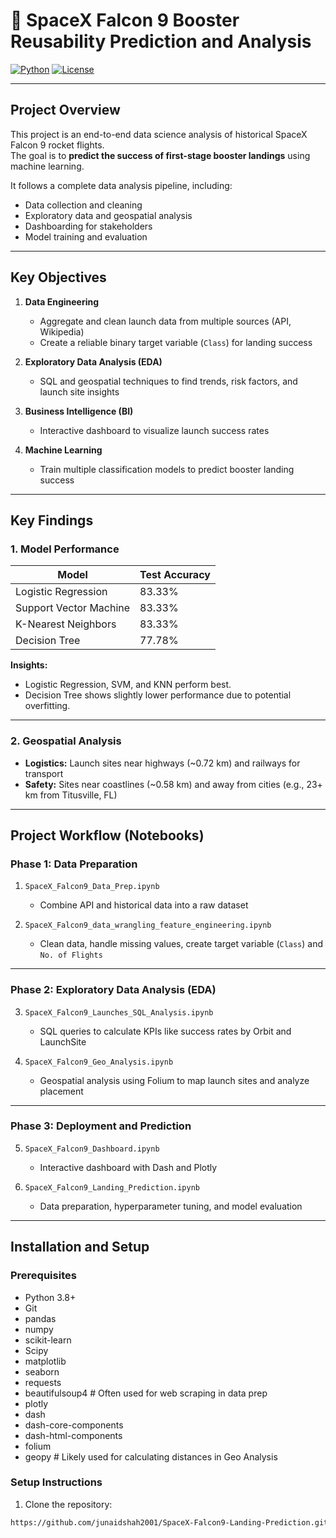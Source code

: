 # 🚀 SpaceX Falcon 9 Booster Reusability Prediction and Analysis

[![Python](https://img.shields.io/badge/python-3.8+-blue)](https://www.python.org/)
[![License](https://img.shields.io/badge/license-MIT-green)](LICENSE)

---

## **Project Overview**

This project is an end-to-end data science analysis of historical SpaceX Falcon 9 rocket flights.  
The goal is to **predict the success of first-stage booster landings** using machine learning.  

It follows a complete data analysis pipeline, including:

- Data collection and cleaning  
- Exploratory data and geospatial analysis  
- Dashboarding for stakeholders  
- Model training and evaluation  

---

## **Key Objectives**

1. **Data Engineering**  
   - Aggregate and clean launch data from multiple sources (API, Wikipedia)  
   - Create a reliable binary target variable (`Class`) for landing success  

2. **Exploratory Data Analysis (EDA)**  
   - SQL and geospatial techniques to find trends, risk factors, and launch site insights  

3. **Business Intelligence (BI)**  
   - Interactive dashboard to visualize launch success rates  

4. **Machine Learning**  
   - Train multiple classification models to predict booster landing success  

---

## **Key Findings**

### **1. Model Performance**
| Model                    | Test Accuracy |
|---------------------------|---------------|
| Logistic Regression       | 83.33%        |
| Support Vector Machine    | 83.33%        |
| K-Nearest Neighbors       | 83.33%        |
| Decision Tree             | 77.78%        |

**Insights:**  
- Logistic Regression, SVM, and KNN perform best.  
- Decision Tree shows slightly lower performance due to potential overfitting.  

---

### **2. Geospatial Analysis**
- **Logistics:** Launch sites near highways (~0.72 km) and railways for transport  
- **Safety:** Sites near coastlines (~0.58 km) and away from cities (e.g., 23+ km from Titusville, FL)  

---

## **Project Workflow (Notebooks)**

### **Phase 1: Data Preparation**
1. `SpaceX_Falcon9_Data_Prep.ipynb`  
   - Combine API and historical data into a raw dataset  

2. `SpaceX_Falcon9_data_wrangling_feature_engineering.ipynb`  
   - Clean data, handle missing values, create target variable (`Class`) and `No. of Flights`  

---

### **Phase 2: Exploratory Data Analysis (EDA)**
3. `SpaceX_Falcon9_Launches_SQL_Analysis.ipynb`  
   - SQL queries to calculate KPIs like success rates by Orbit and LaunchSite  

4. `SpaceX_Falcon9_Geo_Analysis.ipynb`  
   - Geospatial analysis using Folium to map launch sites and analyze placement  

---

### **Phase 3: Deployment and Prediction**
5. `SpaceX_Falcon9_Dashboard.ipynb`  
   - Interactive dashboard with Dash and Plotly  

6. `SpaceX_Falcon9_Landing_Prediction.ipynb`  
   - Data preparation, hyperparameter tuning, and model evaluation  

---

## **Installation and Setup**

### **Prerequisites**
- Python 3.8+  
- Git
- pandas
- numpy
- scikit-learn
- Scipy
- matplotlib
- seaborn
- requests
- beautifulsoup4  # Often used for web scraping in data prep
- plotly
- dash
- dash-core-components
- dash-html-components
- folium
- geopy  # Likely used for calculating distances in Geo Analysis




### **Setup Instructions**
1. Clone the repository:
```bash
https://github.com/junaidshah2001/SpaceX-Falcon9-Landing-Prediction.git
